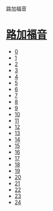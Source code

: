 ﻿




 路加福音



[](bible/../)
=============

[路加福音](bible/index.md)
=================


* [0](bible/LUK00.md)
* [1](bible/LUK01.md)
* [2](bible/LUK02.md)
* [3](bible/LUK03.md)
* [4](bible/LUK04.md)
* [5](bible/LUK05.md)
* [6](bible/LUK06.md)
* [7](bible/LUK07.md)
* [8](bible/LUK08.md)
* [9](bible/LUK09.md)
* [10](bible/LUK10.md)
* [11](bible/LUK11.md)
* [12](bible/LUK12.md)
* [13](bible/LUK13.md)
* [14](bible/LUK14.md)
* [15](bible/LUK15.md)
* [16](bible/LUK16.md)
* [17](bible/LUK17.md)
* [18](bible/LUK18.md)
* [19](bible/LUK19.md)
* [20](bible/LUK20.md)
* [21](bible/LUK21.md)
* [22](bible/LUK22.md)
* [23](bible/LUK23.md)
* [24](bible/LUK24.md)

